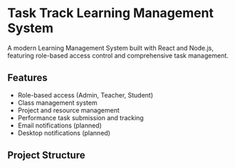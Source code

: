 # Task Track Learning Management System

A modern Learning Management System built with React and Node.js, featuring role-based access control and comprehensive task management.

## Features

- Role-based access (Admin, Teacher, Student)
- Class management system
- Project and resource management
- Performance task submission and tracking
- Email notifications (planned)
- Desktop notifications (planned)

## Project Structure